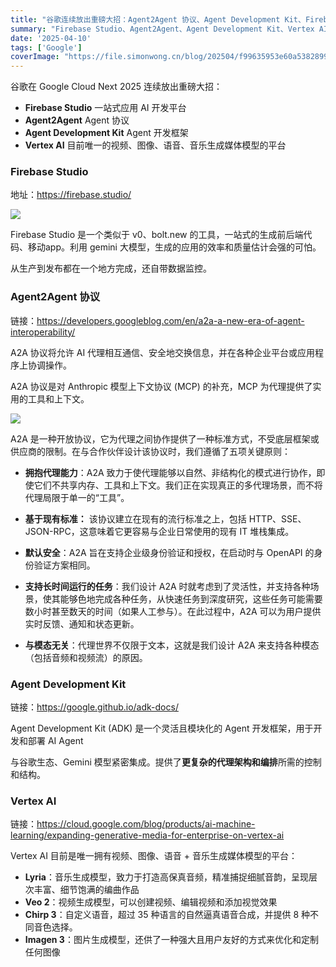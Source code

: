 ```yaml
---
title: "谷歌连续放出重磅大招：Agent2Agent 协议、Agent Development Kit、Firebase Studio"
summary: "Firebase Studio、Agent2Agent、Agent Development Kit、Vertex AI"
date: '2025-04-10'
tags: ['Google']
coverImage: "https://file.simonwong.cn/blog/202504/f99635953e60a5382899ad1ce53227ba.png"
---
```


谷歌在 Google Cloud Next 2025 连续放出重磅大招：

- **Firebase Studio** 一站式应用 AI 开发平台
- **Agent2Agent**  Agent 协议
- **Agent Development Kit** Agent 开发框架
- **Vertex AI** 目前唯一的视频、图像、语音、音乐生成媒体模型的平台

### Firebase Studio

地址：<https://firebase.studio/>

![](https://file.simonwong.cn/blog/202504/5da9af8f6e9cddb6bbb9962173212e12.png)

Firebase Studio 是一个类似于 v0、bolt.new 的工具，一站式的生成前后端代码、移动app。利用 gemini 大模型，生成的应用的效率和质量估计会强的可怕。

从生产到发布都在一个地方完成，还自带数据监控。

### Agent2Agent 协议

链接：<https://developers.googleblog.com/en/a2a-a-new-era-of-agent-interoperability/>

A2A 协议将允许 AI 代理相互通信、安全地交换信息，并在各种企业平台或应用程序上协调操作。

A2A 协议是对 Anthropic 模型上下文协议 (MCP) 的补充，MCP 为代理提供了实用的工具和上下文。

![](https://storage.googleapis.com/gweb-developer-goog-blog-assets/images/image5_VkAG0Kd.original.png)

A2A 是一种开放协议，它为代理之间协作提供了一种标准方式，不受底层框架或供应商的限制。在与合作伙伴设计该协议时，我们遵循了五项关键原则：

- **拥抱代理能力**：A2A 致力于使代理能够以自然、非结构化的模式进行协作，即使它们不共享内存、工具和上下文。我们正在实现真正的多代理场景，而不将代理局限于单一的“工具”。

- **基于现有标准：** 该协议建立在现有的流行标准之上，包括 HTTP、SSE、JSON-RPC，这意味着它更容易与企业日常使用的现有 IT 堆栈集成。

- **默认安全**：A2A 旨在支持企业级身份验证和授权，在启动时与 OpenAPI 的身份验证方案相同。

- **支持长时间运行的任务**：我们设计 A2A 时就考虑到了灵活性，并支持各种场景，使其能够色地完成各种任务，从快速任务到深度研究，这些任务可能需要数小时甚至数天的时间（如果人工参与）。在此过程中，A2A 可以为用户提供实时反馈、通知和状态更新。

- **与模态无关**：代理世界不仅限于文本，这就是我们设计 A2A 来支持各种模态（包括音频和视频流）的原因。

### Agent Development Kit

链接：<https://google.github.io/adk-docs/>

Agent Development Kit (ADK) 是一个灵活且模块化的 Agent 开发框架，用于开发和部署 AI Agent

与谷歌生态、Gemini 模型紧密集成。提供了**更复杂的代理架构和编排**所需的控制和结构。

### Vertex AI

链接：<https://cloud.google.com/blog/products/ai-machine-learning/expanding-generative-media-for-enterprise-on-vertex-ai>

Vertex AI 目前是唯一拥有视频、图像、语音 + 音乐生成媒体模型的平台：

- **Lyria**：音乐生成模型，致力于打造高保真音频，精准捕捉细腻音韵，呈现层次丰富、细节饱满的编曲作品
- **Veo 2**：视频生成模型，可以创建视频、编辑视频和添加视觉效果
- **Chirp 3**：自定义语音，超过 35 种语言的自然逼真语音合成，并提供 8 种不同音色选择。
- **Imagen 3**：图片生成模型，还供了一种强大且用户友好的方式来优化和定制任何图像
